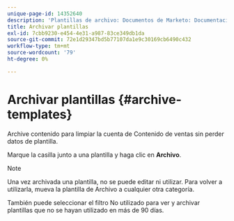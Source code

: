 ```yaml
---
unique-page-id: 14352640
description: 'Plantillas de archivo: Documentos de Marketo: Documentación del producto'
title: Archivar plantillas
exl-id: 7cbb9230-e454-4e31-a987-83ce349db1da
source-git-commit: 72e1d29347bd5b77107da1e9c30169cb6490c432
workflow-type: tm+mt
source-wordcount: '79'
ht-degree: 0%

---
```


# Archivar plantillas {#archive-templates}

Archive contenido para limpiar la cuenta de Contenido de ventas sin perder datos de plantilla.

Marque la casilla junto a una plantilla y haga clic en **Archivo**.

>[!NOTE]
>
>Una vez archivada una plantilla, no se puede editar ni utilizar. Para volver a utilizarla, mueva la plantilla de Archivo a cualquier otra categoría.

También puede seleccionar el filtro No utilizado para ver y archivar plantillas que no se hayan utilizado en más de 90 días.

